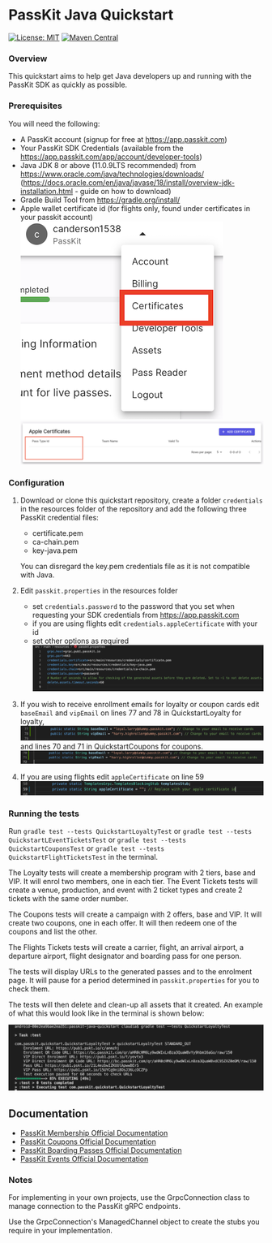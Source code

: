 PassKit Java Quickstart
=======================

[![License: MIT](https://img.shields.io/badge/License-MIT-yellow.svg)](https://opensource.org/licenses/MIT)
[![Maven Central](https://img.shields.io/maven-central/v/com.passkit.grpc/sdk.svg?label=Maven%20Central)](https://search.maven.org/artifact/com.passkit.grpc/sdk)

### Overview

This quickstart aims to help  get Java developers up and running with the PassKit SDK as quickly as possible.

### Prerequisites

You will need the following:

- A PassKit account (signup for free at https://app.passkit.com)
- Your PassKit SDK Credentials (available from the https://app.passkit.com/app/account/developer-tools)
- Java JDK 8 or above (11.0.9LTS recommended) from https://www.oracle.com/java/technologies/downloads/ (https://docs.oracle.com/en/java/javase/18/install/overview-jdk-installation.html - guide on how to download)
- Gradle Build Tool from https://gradle.org/install/ 
- Apple wallet certificate id (for flights only, found under certificates in your passkit account)
 ![ScreenShot](src/main/resources/images/readme/certificate-1.png)
 ![ScreenShot](src/main/resources/images/readme/certificate-2.png)

### Configuration

1. Download or clone this quickstart repository, create a folder `credentials` in the resources folder of the repository and add the following three PassKit credential files:
    - certificate.pem
    - ca-chain.pem
    - key-java.pem
    
    You can disregard the key.pem credentials file as it is not compatible with Java.

2. Edit `passkit.properties` in the resources folder 
    - set `credentials.password` to the password that you set when requesting your SDK credentials from https://app.passkit.com
    - if you are using flights edit `credentials.appleCertificate` with your id 
    - set other options as required
    ![ScreenShot](src/main/resources/images/readme/properties.png)

3. If you wish to receive enrollment emails for loyalty or coupon cards edit `baseEmail` and `vipEmail` on lines 77 and 78 in QuickstartLoyalty for loyalty,
    ![ScreenShot](src/main/resources/images/readme/loyalty-email.png)
    and lines 70 and 71 in QuickstartCoupons for coupons.
    ![ScreenShot](src/main/resources/images/readme/coupons-email.png)

4. If you are using flights edit `appleCertificate` on line 59 
    ![ScreenShot](src/main/resources/images/readme/apple-certificate.png)
    


    
### Running the tests

Run `gradle test --tests QuickstartLoyaltyTest` or `gradle test --tests QuickstartLEventTicketsTest` or `gradle test --tests QuickstartCouponsTest` or `gradle test --tests QuickstartFlightTicketsTest` in the terminal.

The Loyalty tests will create a membership program with 2 tiers, base and VIP.  It will enrol two members, one in each tier.
The Event Tickets tests will create a venue, production, and event with 2 ticket types and create 2 tickets with the same order number.

The Coupons tests will create a campaign with 2 offers, base and VIP. It will create two coupons, one in each offer. It will then redeem one of the coupons and list the other.

The Flights Tickets tests will create a carrier, flight, an arrival airport, a departure airport, flight designator and boarding pass for one person. 

The tests will display URLs to the generated passes and to the enrolment page.  It will pause for a period determined in `passkit.properties` for you to check them.

The tests will then delete and clean-up all assets that it created.
An example of what this would look like in the terminal is shown below:

 ![ScreenShot](src/main/resources/images/readme/loyalty-test.png)
 
## Documentation
* [PassKit Membership Official Documentation](https://docs.passkit.io/protocols/member)
* [PassKit Coupons Official Documentation](https://docs.passkit.io/protocols/coupon)
* [PassKit Boarding Passes Official Documentation](https://docs.passkit.io/protocols/boarding)
* [PassKit Events Official Documentation](https://docs.passkit.io/protocols/event-tickets/)

### Notes

For implementing in your own projects, use the GrpcConnection class to manage connection to the PassKit gRPC endpoints.

Use the GrpcConnection's ManagedChannel object to create the stubs you require in your implementation. 


